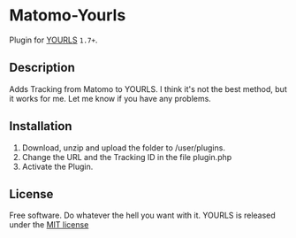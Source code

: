 Matomo-Yourls
===============

Plugin for [YOURLS](http://yourls.org) `1.7+`. 

Description
-----------
Adds Tracking from Matomo to YOURLS. I think it's not the best method, but it works for me. Let me know if you have any problems.

Installation
------------
1. Download, unzip and upload the folder to /user/plugins.
2. Change the URL and the Tracking ID in the file plugin.php
3. Activate the Plugin.

License
-------
Free software. Do whatever the hell you want with it.
YOURLS is released under the [MIT license](https://github.com/YOURLS/YOURLS/blob/master/LICENSE)
